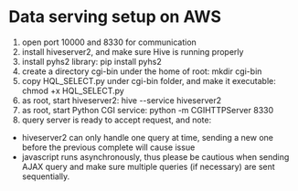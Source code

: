 # Data serving setup on AWS

1. open port 10000 and 8330 for communication
2. install hiveserver2, and make sure Hive is running properly
3. install pyhs2 library: pip install pyhs2
4. create a directory cgi-bin under the home of root: mkdir cgi-bin
5. copy HQL_SELECT.py under cgi-bin folder, and make it executable: chmod +x HQL_SELECT.py
6. as root, start hiveserver2: hive --service hiveserver2
7. as root, start Python CGI service: python -m CGIHTTPServer 8330
8. query server is ready to accept request, and note:
  - hiveserver2 can only handle one query at time, sending a new one before the previous complete will cause issue
  - javascript runs asynchronously, thus please be cautious when sending AJAX query and make sure multiple queries (if necessary) are sent sequentially.
